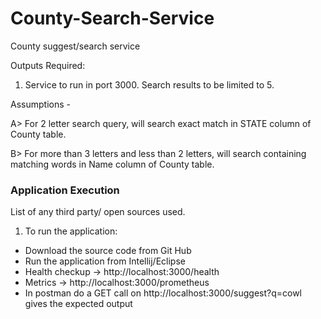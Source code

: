 # County-Search-Service
County suggest/search service

Outputs Required:

1. Service to run in port 3000.
   Search results to be limited to 5.

Assumptions -

A> For 2 letter search query, will search exact match in STATE column of County table.

B> For more than 3 letters and less than 2 letters, will search containing matching words in Name column of County table.

### Application Execution
List of any third party/ open sources used.
1. To run the application:
- Download the source code from Git Hub
- Run the application from Intellij/Eclipse
- Health checkup -> http://localhost:3000/health
- Metrics -> http://localhost:3000/prometheus
- In postman do a GET call on http://localhost:3000/suggest?q=cowl
  gives the expected output